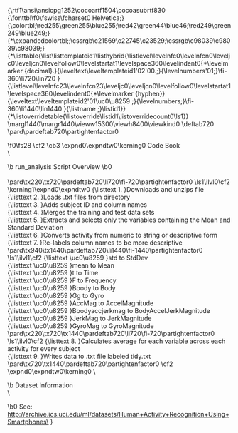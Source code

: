 {\rtf1\ansi\ansicpg1252\cocoartf1504\cocoasubrtf830
{\fonttbl\f0\fswiss\fcharset0 Helvetica;}
{\colortbl;\red255\green255\blue255;\red42\green44\blue46;\red249\green249\blue249;}
{\*\expandedcolortbl;;\cssrgb\c21569\c22745\c23529;\cssrgb\c98039\c98039\c98039;}
{\*\listtable{\list\listtemplateid1\listhybrid{\listlevel\levelnfc0\levelnfcn0\leveljc0\leveljcn0\levelfollow0\levelstartat1\levelspace360\levelindent0{\*\levelmarker \{decimal\}.}{\leveltext\leveltemplateid1\'02\'00.;}{\levelnumbers\'01;}\fi-360\li720\lin720 }{\listlevel\levelnfc23\levelnfcn23\leveljc0\leveljcn0\levelfollow0\levelstartat1\levelspace360\levelindent0{\*\levelmarker \{hyphen\}}{\leveltext\leveltemplateid2\'01\uc0\u8259 ;}{\levelnumbers;}\fi-360\li1440\lin1440 }{\listname ;}\listid1}}
{\*\listoverridetable{\listoverride\listid1\listoverridecount0\ls1}}
\margl1440\margr1440\vieww15300\viewh8400\viewkind0
\deftab720
\pard\pardeftab720\partightenfactor0

\f0\fs28 \cf2 \cb3 \expnd0\expndtw0\kerning0
Code Book\
\

\b run_analysis Script Overview
\b0 \
\
\pard\tx220\tx720\pardeftab720\li720\fi-720\partightenfactor0
\ls1\ilvl0\cf2 \kerning1\expnd0\expndtw0 {\listtext	1.	}Downloads and unzips file\
{\listtext	2.	}Loads .txt files from directory\
{\listtext	3.	}Adds subject ID and column names\
{\listtext	4.	}Merges the training and test data sets\
{\listtext	5.	}Extracts and selects only the variables containing the Mean and Standard Deviation\
{\listtext	6.	}Converts activity from numeric to string or descriptive form \
{\listtext	7.	}Re-labels column names to be more descriptive\
\pard\tx940\tx1440\pardeftab720\li1440\fi-1440\partightenfactor0
\ls1\ilvl1\cf2 {\listtext	\uc0\u8259 	}std to StdDev\
{\listtext	\uc0\u8259 	}mean to Mean\
{\listtext	\uc0\u8259 	}t to Time\
{\listtext	\uc0\u8259 	}F to Frequency\
{\listtext	\uc0\u8259 	}Bbody to Body\
{\listtext	\uc0\u8259 	}Gg to Gyro\
{\listtext	\uc0\u8259 	}AccMag to AccelMagnitude\
{\listtext	\uc0\u8259 	}Bbodyaccjerkmag to BodyAccelJerkMagnitude \
{\listtext	\uc0\u8259 	}JerkMag to JerkMagnitude\
{\listtext	\uc0\u8259 	}GyroMag to GyroMagnitude\
\pard\tx220\tx720\tx1440\pardeftab720\li720\fi-720\partightenfactor0
\ls1\ilvl0\cf2 {\listtext	8.	}Calculates average for each variable across each activity for every subject\
{\listtext	9.	}Writes data to .txt file labeled tidy.txt\
\pard\tx720\tx1440\pardeftab720\partightenfactor0
\cf2 \expnd0\expndtw0\kerning0
\

\b Dataset Information \
\

\b0 See: http://archive.ics.uci.edu/ml/datasets/Human+Activity+Recognition+Using+Smartphones\
}